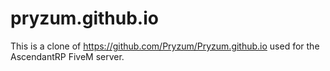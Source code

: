 # pryzum.github.io

This is a clone of https://github.com/Pryzum/Pryzum.github.io used for the AscendantRP FiveM server.
